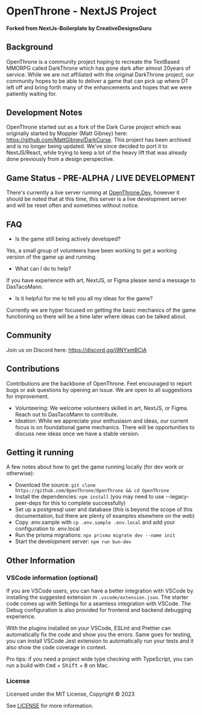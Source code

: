 # OpenThrone - NextJS Project
#### Forked from NextJs-Boilerplate by CreativeDesignsGuru


## Background
OpenThrone is a community project hoping to recreate the TextBased MMORPG called DarkThrone which has gone dark after almost 20years of service. While we are not affiliated with the original DarkThrone project, our community hopes to be able to deliver a game that can pick up where DT left off and bring forth many of the enhancements and hopes that we were patiently waiting for.

## Development Notes
OpenThrone started out as a fork of the Dark Curse project which was originally started by Moppler (Matt Gibney) here: https://github.com/MattGibney/DarkCurse. This project has been archived and is no longer being updated. We've since decided to port it to NextJS/React, while trying to keep a lot of the heavy lift that was already done previously from a design perspective. 

## Game Status - PRE-ALPHA / LIVE DEVELOPMENT
There's currently a live server running at [OpenThrone.Dev](https://openthrone.dev), however it should be noted that at this time, this server is a live development server and will be reset often and sometimes without notice.

## FAQ
- Is the game still being actively developed?

Yes, a small group of volunteers have been working to get a working version of the game up and running.
- What can I do to help?

If you have experience with art, NextJS, or Figma please send a message to DasTacoMann.
- Is it helpful for me to tell you all my ideas for the game?

Currently we are hyper focused on getting the basic mechanics of the game functioning so there will be a time later where ideas can be talked about.

## Community
Join us on Discord here: https://discord.gg/j9NYxmBCjA

## Contributions
Contributions are the backbone of OpenThrone. Feel encouraged to report bugs or ask questions by opening an issue. We are open to all suggestions for improvement.
- Volunteering: We welcome volunteers skilled in art, NextJS, or Figma. Reach out to DasTacoMann to contribute.
- Ideation: While we appreciate your enthusiasm and ideas, our current focus is on foundational game mechanics. There will be opportunities to discuss new ideas once we have a stable version.

## Getting it running
A few notes about how to get the game running locally (for dev work or otherwise):

- Download the source: `git clone https://github.com/OpenThrone/OpenThrone && cd OpenThrone`
- Install the dependencies: `npm install` (you may need to use --legacy-peer-deps for this to complete successfully)
- Set up a postgresql user and database (this is beyond the scope of this documentation, but there are plenty of examples elsewhere on the web)
- Copy .env.sample with `cp .env.sample .env.local` and add your configuration to .env.local
- Run the prisma migrations: `npx prisma migrate dev --name init`
- Start the development server: `npm run bun-dev`

## Other Information
### VSCode information (optional)

If you are VSCode users, you can have a better integration with VSCode by installing the suggested extension in `.vscode/extension.json`. The starter code comes up with Settings for a seamless integration with VSCode. The Debug configuration is also provided for frontend and backend debugging experience.

With the plugins installed on your VSCode, ESLint and Prettier can automatically fix the code and show you the errors. Same goes for testing, you can install VSCode Jest extension to automatically run your tests and it also show the code coverage in context.

Pro tips: if you need a project wide type checking with TypeScript, you can run a build with <kbd>Cmd</kbd> + <kbd>Shift</kbd> + <kbd>B</kbd> on Mac.


### License

Licensed under the MIT License, Copyright © 2023

See [LICENSE](LICENSE) for more information.
